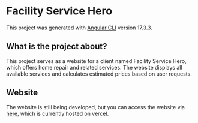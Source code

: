 # Facility Service Hero

This project was generated with [Angular CLI](https://github.com/angular/angular-cli) version 17.3.3.

## What is the project about?  

This project serves as a website for a client named Facility Service Hero, which offers home repair and related services. The website displays all available services and calculates estimated prices based on user requests.

## Website

The website is still being developed, but you can access the website via [here](https://facility-service-hero-project.vercel.app/home), which is currently hosted on vercel.

